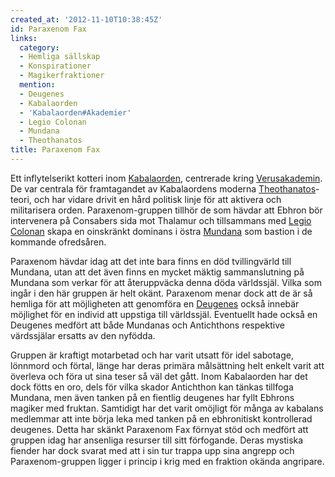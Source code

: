 ```yaml
---
created_at: '2012-11-10T10:38:45Z'
id: Paraxenom Fax
links:
  category:
  - Hemliga sällskap
  - Konspirationer
  - Magikerfraktioner
  mention:
  - Deugenes
  - Kabalaorden
  - 'Kabalaorden#Akademier'
  - Legio Colonan
  - Mundana
  - Theothanatos
title: Paraxenom Fax
---
```


Ett inflytelserikt kotteri inom [Kabalaorden], centrerade kring [Verusakademin]. De var centrala för
framtagandet av Kabalaordens moderna [Theothanatos]-teori, och har vidare drivit en hård politisk
linje för att aktivera och militarisera orden. Paraxenom-gruppen tillhör de som hävdar att Ebhron
bör intervenera på Consabers sida mot Thalamur och tillsammans med [Legio Colonan] skapa en
oinskränkt dominans i östra [Mundana] som bastion i de kommande ofredsåren.

Paraxenom hävdar idag att det inte bara finns en död tvillingvärld till Mundana, utan att det även
finns en mycket mäktig sammanslutning på Mundana som verkar för att återuppväcka denna döda
världssjäl. Vilka som ingår i den här gruppen är helt okänt. Paraxenom menar dock att de är så
hemliga för att möjligheten att genomföra en [Deugenes] också innebär möjlighet för en individ att
uppstiga till världssjäl. Eventuellt hade också en Deugenes medfört att både Mundanas och
Antichthons respektive värdssjälar ersatts av den nyfödda.

Gruppen är kraftigt motarbetad och har varit utsatt för idel sabotage, lönnmord och förtal, länge
har deras primära målsättning helt enkelt varit att överleva och föra ut sina teser så väl det gått.
Inom Kabalaorden har det dock fötts en oro, dels för vilka skador Antichthon kan tänkas tillfoga
Mundana, men även tanken på en fientlig deugenes har fyllt Ebhrons magiker med fruktan. Samtidigt
har det varit omöjligt för många av kabalans medlemmar att inte börja leka med tanken på en
ebhronitiskt kontrollerad deugenes. Detta har skänkt Paraxenom Fax förnyat stöd och medfört att
gruppen idag har ansenliga resurser till sitt förfogande. Deras mystiska fiender har dock svarat med
att i sin tur trappa upp sina angrepp och Paraxenom-gruppen ligger i princip i krig med en fraktion
okända angripare.

  [Kabalaorden]: Kabalaorden
  [Verusakademin]: KabalaordenAkademier
  [Theothanatos]: Theothanatos
  [Legio Colonan]: Legio_Colonan
  [Mundana]: Mundana
  [Deugenes]: Deugenes